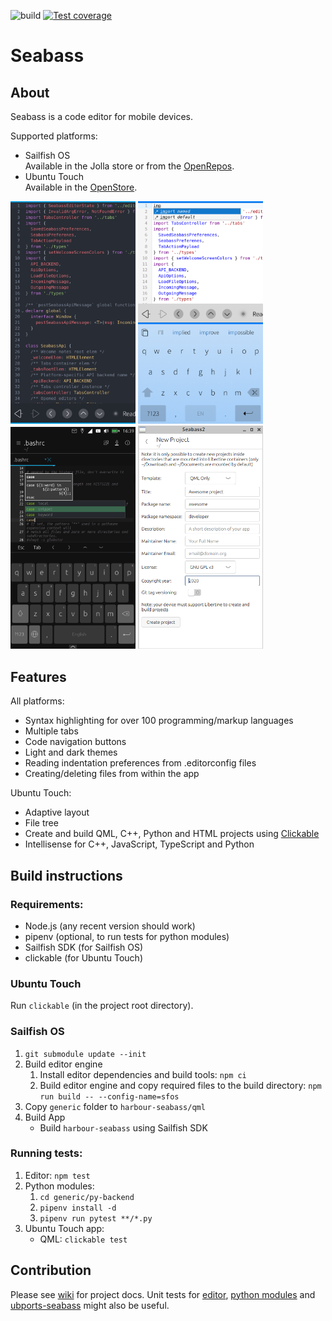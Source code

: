 ![build](https://github.com/milikhin/seabass2/workflows/build/badge.svg)
[![Test coverage](https://api.codeclimate.com/v1/badges/83fe45078487708c6061/test_coverage)](https://codeclimate.com/github/milikhin/seabass2/test_coverage)

# Seabass
## About

Seabass is a code editor for mobile devices.

Supported platforms:

* Sailfish OS  
   Available in the Jolla store or from the [OpenRepos](https://openrepos.net/content/mikhael/seabass).
* Ubuntu Touch  
   Available in the [OpenStore](https://open-store.io/app/seabass2.mikhael).

<img src="https://github.com/milikhin/milikhin.github.io/raw/master/img/seabass/seabass-sfos1.png" style="width: 200px;" alt="Seabass on Sailfish OS (dark)" /> <img src="https://github.com/milikhin/milikhin.github.io/raw/master/img/seabass/seabass-sfos3.png" style="width: 200px;" alt="Seabass on Sailfish OS (with OSK)" /> <img src="https://github.com/milikhin/milikhin.github.io/raw/master/img/seabass/seabass-xperia-u02.png" style="width: 200px;" alt="Seabass on Ubuntu Touch" /> <img src="https://github.com/milikhin/milikhin.github.io/raw/master/img/seabass/new-project.png" style="width: 200px;" alt="Seabass on Ubuntu Touch (creating new project)" />

## Features

All platforms:
* Syntax highlighting for over 100 programming/markup languages
* Multiple tabs
* Code navigation buttons
* Light and dark themes
* Reading indentation preferences from .editorconfig files
* Creating/deleting files from within the app

Ubuntu Touch:
* Adaptive layout
* File tree
* Create and build QML, C++, Python and HTML projects using [Clickable](https://gitlab.com/clickable/clickable)
* Intellisense for C++, JavaScript, TypeScript and Python

## Build instructions

### Requirements:

* Node.js (any recent version should work)
* pipenv (optional, to run tests for python modules)
* Sailfish SDK (for Sailfish OS)
* clickable (for Ubuntu Touch)

### Ubuntu Touch

Run `clickable` (in the project root directory).

### Sailfish OS

1. `git submodule update --init`
1. Build editor engine
   1. Install editor dependencies and build tools: `npm ci`
   1. Build editor engine and copy required files to the build directory: `npm run build -- --config-name=sfos`
1. Copy `generic` folder to `harbour-seabass/qml`
1. Build App
   * Build `harbour-seabass` using Sailfish SDK

### Running tests:

1. Editor: `npm test`
1. Python modules:  
   1. `cd generic/py-backend`
   1. `pipenv install -d`
   1. `pipenv run pytest **/*.py`
1. Ubuntu Touch app:
   * QML: `clickable test`

## Contribution

Please see [wiki](https://github.com/milikhin/seabass2/wiki) for project docs. Unit tests for [editor](https://github.com/milikhin/seabass2/tree/master/editor/__tests__),
[python modules](https://github.com/milikhin/seabass2/tree/master/generic/py-backend/tests) and
[ubports-seabass](https://github.com/milikhin/seabass2/tree/master/ubports-seabass/tests) might also be useful.
